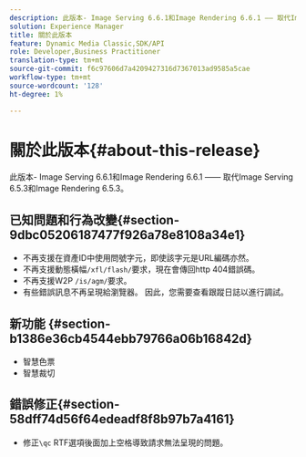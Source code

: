 ```yaml
---
description: 此版本- Image Serving 6.6.1和Image Rendering 6.6.1 —— 取代Image Serving 6.5.3和Image Rendering 6.5.3。
solution: Experience Manager
title: 關於此版本
feature: Dynamic Media Classic,SDK/API
role: Developer,Business Practitioner
translation-type: tm+mt
source-git-commit: f6c97606d7a4209427316d7367013ad9585a5cae
workflow-type: tm+mt
source-wordcount: '128'
ht-degree: 1%

---
```



# 關於此版本{#about-this-release}

此版本- Image Serving 6.6.1和Image Rendering 6.6.1 —— 取代Image Serving 6.5.3和Image Rendering 6.5.3。

## 已知問題和行為改變{#section-9dbc05206187477f926a78e8108a34e1}

* 不再支援在資產ID中使用問號字元，即使該字元是URL編碼亦然。
* 不再支援動態橫幅`/xfl/flash/`要求，現在會傳回http 404錯誤碼。
* 不再支援W2P `/is/agm/`要求。
* 有些錯誤訊息不再呈現給瀏覽器。 因此，您需要查看跟蹤日誌以進行調試。

## 新功能 {#section-b1386e36cb4544ebb79766a06b16842d}

* 智慧色票
* 智慧裁切

## 錯誤修正{#section-58dff74d56f64edeadf8f8b97b7a4161}

* 修正`\qc` RTF選項後面加上空格導致請求無法呈現的問題。

